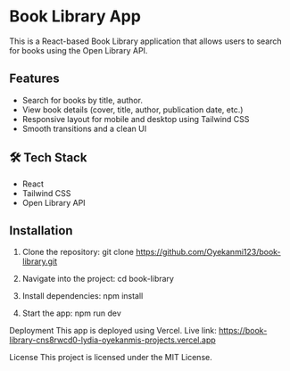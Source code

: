# Book Library App 
This is a React-based Book Library application that allows users to search for books using the Open Library API.

## Features
- Search for books by title, author.
- View book details (cover, title, author, publication date, etc.)
- Responsive layout for mobile and desktop using Tailwind CSS
- Smooth transitions and a clean UI

## 🛠 Tech Stack
- React
- Tailwind CSS
- Open Library API

##  Installation
1. Clone the repository:
   git clone https://github.com/Oyekanmi123/book-library.git

2. Navigate into the project:
    cd book-library

3. Install dependencies:
    npm install

4. Start the app:
    npm run dev

 Deployment
This app is deployed using Vercel.
Live link: https://book-library-cns8rwcd0-lydia-oyekanmis-projects.vercel.app

 License
This project is licensed under the MIT License.
